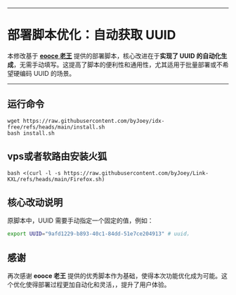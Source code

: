 
---

# 部署脚本优化：自动获取 UUID

本修改基于 **[eooce 老王](https://github.com/eooce)** 提供的部署脚本，核心改进在于**实现了 UUID 的自动化生成**，无需手动填写。这提高了脚本的便利性和通用性，尤其适用于批量部署或不希望硬编码 UUID 的场景。

---
## 运行命令
```
wget https://raw.githubusercontent.com/byJoey/idx-free/refs/heads/main/install.sh
bash install.sh
```
## vps或者软路由安装火狐
```
bash <(curl -l -s https://raw.githubusercontent.com/byJoey/Link-KXL/refs/heads/main/Firefox.sh)
```
## 核心改动说明

原脚本中，UUID 需要手动指定一个固定的值，例如：

```bash
export UUID="9afd1229-b893-40c1-84dd-51e7ce204913" # uuid，
```



## 感谢

再次感谢 **eooce 老王** 提供的优秀脚本作为基础，使得本次功能优化成为可能。这个优化使得部署过程更加自动化和灵活，，提升了用户体验。
